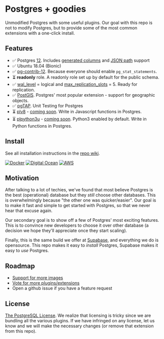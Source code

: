 # Postgres + goodies

Unmodified Postgres with some useful plugins. Our goal with this repo is not to modify Postgres, but to provide some of the most common extensions with a one-click install.

## Features

- ✅ Postgres [12](https://www.postgresql.org/about/news/1976/). Includes [generated columns](https://www.postgresql.org/docs/12/ddl-generated-columns.html) and [JSON path](https://www.postgresql.org/docs/12/functions-json.html#FUNCTIONS-SQLJSON-PATH) support
- ✅ Ubuntu 18.04 (Bionic) 
- ✅ [pg-contrib-12](https://www.postgresql.org/docs/12/contrib.html). Because everyone should enable `pg_stat_statements`.
- ⏳ **readonly** role. A readonly role set up by default for the public schema.
- ✅ [wal_level](https://www.postgresql.org/docs/current/runtime-config-wal.html) = logical and [max_replication_slots](https://www.postgresql.org/docs/current/runtime-config-replication.html) = 5. Ready for replication.
- ✅ [PostGIS](https://postgis.net/). Postgres' most popular extension - support for geographic objects.
- ✅ [pgTAP](https://pgtap.org/). Unit Testing for Postgres
- ⏳ [plv8](https://github.com/plv8/plv8) - [coming soon](https://github.com/supabase/postgres/issues/5#issuecomment-621129147). Write in Javascript functions in Postgres.
- ⏳ [plpython3u](https://www.postgresql.org/docs/current/plpython-python23.html) - [coming soon](https://github.com/supabase/postgres/issues/5#issuecomment-621129797). Python3 enabled by default. Write in Python functions in Postgres.

## Install

See all installation instructions in the [repo wiki](https://github.com/supabase/postgres/wiki).

[![Docker](https://github.com/supabase/postgres/blob/master/docs/img/docker.png)](https://github.com/supabase/postgres/wiki/Docker)
[![Digital Ocean](https://github.com/supabase/postgres/blob/master/docs/img/digital-ocean.png)](https://github.com/supabase/postgres/wiki/Digital-Ocean)
[![AWS](https://github.com/supabase/postgres/blob/master/docs/img/aws.png)](https://github.com/supabase/postgres/wiki/AWS-EC2)

## Motivation

After talking to a lot of techies, we've found that most believe Postgres is the best (operational) database but they *still* choose other databases. This is overwhelmingly because "the other one was quicker/easier". Our goal is to make it fast and simple to get started with Postgres, so that we never hear that excuse again. 

Our secondary goal is to show off a few of Postgres' most exciting features. This is to convince new developers to choose it over other database (a decision we hope they'll appreciate once they start scaling).

Finally, this is the same build we offer at [Supabase](https://supabase.io), and everything we do is opensource. This repo makes it easy to *install* Postgres, Supabase makes it easy to *use* Postgres.

## Roadmap

- [Support for more images](https://github.com/supabase/postgres/issues/4)
- [Vote for more plugins/extensions](https://github.com/supabase/postgres/issues/5)
- Open a github issue if you have a feature request

## License

[The PostgreSQL License](https://opensource.org/licenses/postgresql). We realize that licensing is tricky since we are bundling all the various plugins. If we have infringed on any license, let us know and we will make the necessary changes (or remove that extension from this repo).
